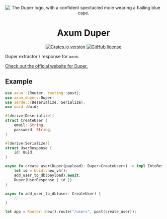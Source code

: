 <p align="center">
    <img src="https://duper.dev.br/logos/duper-400.png" alt="The Duper logo, with a confident spectacled mole wearing a flailing blue cape." /> <br>
</p>
<h1 align="center">Axum Duper</h1>

<p align="center">
    <a href="https://crates.io/crates/axum_duper"><img alt="Crates.io version" src="https://img.shields.io/crates/v/axum_duper?style=flat&logo=rust&logoColor=white&label=axum_duper"></a>
    <a href="https://github.com/EpicEric/duper"><img alt="GitHub license" src="https://img.shields.io/github/license/EpicEric/duper"></a>
</p>

Duper extractor / response for `axum`.

[Check out the official website for Duper.](https://duper.dev.br)

## Example

```rust
use axum::{Router, routing::post};
use axum_duper::Duper;
use serde::{Deserialize, Serialize};
use uuid::Uuid;

#[derive(Deserialize)]
struct CreateUser {
    email: String,
    password: String,
}

#[derive(Serialize)]
struct UserResponse {
    id: Uuid,
}

async fn create_user(Duper(payload): Duper<CreateUser>) -> impl IntoResponse {
    let id = Uuid::new_v4();
    add_user_to_db(payload).await;
    Duper(UserResponse { id })
}

async fn add_user_to_db(user: CreateUser) {
    // ...
}

let app = Router::new().route("/users", post(create_user));
```
